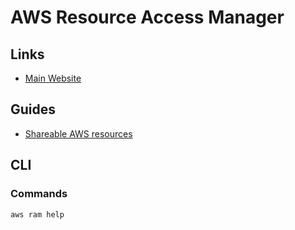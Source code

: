 # AWS Resource Access Manager

## Links

- [Main Website](https://aws.amazon.com/ram/)

## Guides

- [Shareable AWS resources](https://docs.aws.amazon.com/ram/latest/userguide/shareable.html)

## CLI

### Commands

```sh
aws ram help
```
